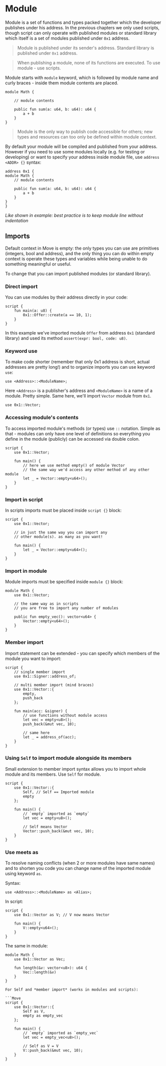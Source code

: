 # Module

Module is a set of functions and types packed together which the developer publishes under his address. In the previous chapters we only used scripts, though script can only operate with published modules or standard library which itself is a set of modules published under `0x1` address.

> Module is published under its sender's address. Standard library is published under `0x1` address.

> When publishing a module, none of its functions are executed. To use module - use scripts.

Module starts with `module` keyword, which is followed by module name and curly braces - inside them module contents are placed.

```Move
module Math {

    // module contents

    public fun sum(a: u64, b: u64): u64 {
        a + b
    }
}
```

> Module is the only way to publish code accessible for others; new types and resources can too only be defined within module context.

By default your module will be compiled and published from your address. However if you need to use some modules locally (e.g. for testing or developing) or want to specify your address inside module file, use `address <ADDR> {}` syntax:

```Move
address 0x1 {
module Math {
    // module contents

    public fun sum(a: u64, b: u64): u64 {
        a + b
    }
}
}
```
*Like shown in example: best practice is to keep module line without indentation*

## Imports

Default context in Move is empty: the only types you can use are primitives (integers, bool and address), and the only thing you can do within empty context is operate these types and variables while being unable to do something meaningful or useful.

To change that you can import published modules (or standard library).

### Direct import

You can use modules by their address directly in your code:

```Move
script {
    fun main(a: u8) {
        0x1::Offer::create(a == 10, 1);
    }
}
```

In this example we've imported module `Offer` from address `0x1` (standard library) and used its method `assert(expr: bool, code: u8)`.

### Keyword use

To make code shorter (remember that only 0x1 address is short, actual addresses are pretty long!) and to organize imports you can use keyword `use`:

```Move
use <Address>::<ModuleName>;
```

Here `<Address>` is a publisher's address and `<ModuleName>` is a name of a module. Pretty simple. Same here, we'll import `Vector` module from `0x1`.

```Move
use 0x1::Vector;
```

### Accessing module's contents

To access imported module's methods (or types) use `::` notation. Simple as that - modules can only have one level of definitions so everything you define in the module (publicly) can be accessed via double colon.

```Move
script {
    use 0x1::Vector;

    fun main() {
        // here we use method empty() of module Vector
        // the same way we'd access any other method of any other module
        let _ = Vector::empty<u64>();
    }
}
```

### Import in script

In scripts imports must be placed inside `script {}` block:

```Move
script {
    use 0x1::Vector;

    // in just the same way you can import any
    // other module(s). as many as you want!

    fun main() {
        let _ = Vector::empty<u64>();
    }
}
```

### Import in module

Module imports must be specified inside `module {}` block:

```Move
module Math {
    use 0x1::Vector;

    // the same way as in scripts
    // you are free to import any number of modules

    public fun empty_vec(): vector<u64> {
        Vector::empty<u64>();
    }
}

```

### Member import

Import statement can be extended - you can specify which members of the module you want to import:

```Move
script {
    // single member import
    use 0x1::Signer::address_of;

    // multi member import (mind braces)
    use 0x1::Vector::{
        empty,
        push_back
    };

    fun main(acc: &signer) {
        // use functions without module access
        let vec = empty<u8>();
        push_back(&mut vec, 10);

        // same here
        let _ = address_of(acc);
    }
}
```

### Using `Self` to import module alongside its members

Small extension to member import syntax allows you to import whole module and its members. Use `Self` for module.

```
script {
    use 0x1::Vector::{
        Self, // Self == Imported module
        empty
    };

    fun main() {
        // `empty` imported as `empty`
        let vec = empty<u8>();

        // Self means Vector
        Vector::push_back(&mut vec, 10);
    }
}
```

### Use meets as

To resolve naming conflicts (when 2 or more modules have same names) and to shorten you code you can change name of the imported module using keyword `as`.

Syntax:

```Move
use <Address>::<ModuleName> as <Alias>;
```

In script:

```Move
script {
    use 0x1::Vector as V; // V now means Vector

    fun main() {
        V::empty<u64>();
    }
}
```

The same in module:

```Move
module Math {
    use 0x1::Vector as Vec;

    fun length(&v: vector<u8>): u64 {
        Vec::length(&v)
    }
}

For Self and *member import* (works in modules and scripts):

```Move
script {
    use 0x1::Vector::{
        Self as V,
        empty as empty_vec
    };

    fun main() {
        // `empty` imported as `empty_vec`
        let vec = empty_vec<u8>();

        // Self as V = V
        V::push_back(&mut vec, 10);
    }
}
```
